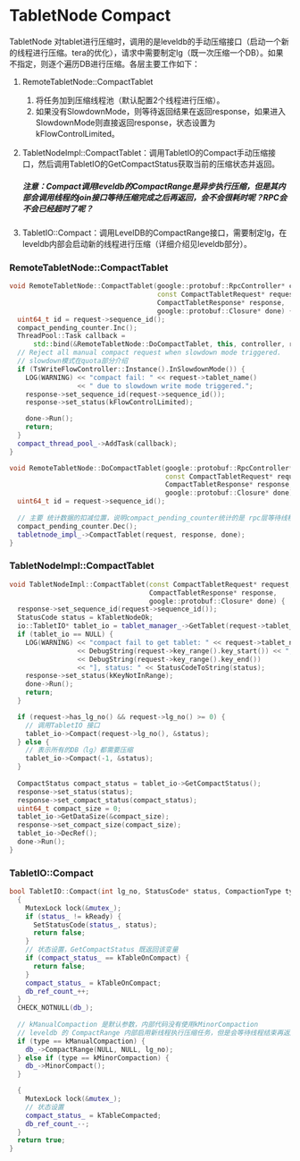 # TabletNode Compact

TabletNode 对tablet进行压缩时，调用的是leveldb的手动压缩接口（启动一个新的线程进行压缩。tera的优化），请求中需要制定lg（既一次压缩一个DB）。如果不指定，则逐个遍历DB进行压缩。各层主要工作如下：

1. RemoteTabletNode::CompactTablet

   1. 将任务加到压缩线程池（默认配置2个线程进行压缩）。
   2. 如果没有SlowdownMode，则等待返回结果在返回response，如果进入SlowdownMode则直接返回response，状态设置为kFlowControlLimited。

2. TabletNodeImpl::CompactTablet：调用TabletIO的Compact手动压缩接口，然后调用TabletIO的GetCompactStatus获取当前的压缩状态并返回。

   ##### 注意：Compact调用leveldb的CompactRange是异步执行压缩，但是其内部会调用线程的join接口等待压缩完成之后再返回，会不会很耗时呢？RPC会不会已经超时了呢？

3. TabletIO::Compact：调用LevelDB的CompactRange接口，需要制定lg，在leveldb内部会启动新的线程进行压缩（详细介绍见leveldb部分）。



### RemoteTabletNode::CompactTablet

```c++
void RemoteTabletNode::CompactTablet(google::protobuf::RpcController* controller,
                                     const CompactTabletRequest* request,
                                     CompactTabletResponse* response,
                                     google::protobuf::Closure* done) {
  uint64_t id = request->sequence_id();
  compact_pending_counter.Inc();
  ThreadPool::Task callback =
      std::bind(&RemoteTabletNode::DoCompactTablet, this, controller, request, response, done);
  // Reject all manual compact request when slowdown mode triggered.
  // slowdown模式在quota部分介绍
  if (TsWriteFlowController::Instance().InSlowdownMode()) {
    LOG(WARNING) << "compact fail: " << request->tablet_name()
                 << " due to slowdown write mode triggered.";
    response->set_sequence_id(request->sequence_id());
    response->set_status(kFlowControlLimited);

    done->Run();
    return;
  }
  compact_thread_pool_->AddTask(callback);
}

void RemoteTabletNode::DoCompactTablet(google::protobuf::RpcController* controller,
                                       const CompactTabletRequest* request,
                                       CompactTabletResponse* response,
                                       google::protobuf::Closure* done) {
  uint64_t id = request->sequence_id();
  
  // 主要 统计数据的扣减位置，说明compact_pending_counter统计的是 rpc层等待线程池调用的请求数量
  compact_pending_counter.Dec();
  tabletnode_impl_->CompactTablet(request, response, done);
}
```



### TabletNodeImpl::CompactTablet

```c++
void TabletNodeImpl::CompactTablet(const CompactTabletRequest* request,
                                   CompactTabletResponse* response,
                                   google::protobuf::Closure* done) {
  response->set_sequence_id(request->sequence_id());
  StatusCode status = kTabletNodeOk;
  io::TabletIO* tablet_io = tablet_manager_->GetTablet(request->tablet_name(), request->key_range().key_start(), request->key_range().key_end(), &status);
  if (tablet_io == NULL) {
    LOG(WARNING) << "compact fail to get tablet: " << request->tablet_name() << " ["
                 << DebugString(request->key_range().key_start()) << ", "
                 << DebugString(request->key_range().key_end())
                 << "], status: " << StatusCodeToString(status);
    response->set_status(kKeyNotInRange);
    done->Run();
    return;
  }

  if (request->has_lg_no() && request->lg_no() >= 0) {
    // 调用TabletIO 接口
    tablet_io->Compact(request->lg_no(), &status);
  } else {
    // 表示所有的DB（lg）都需要压缩
    tablet_io->Compact(-1, &status);
  }
  
  CompactStatus compact_status = tablet_io->GetCompactStatus();
  response->set_status(status);
  response->set_compact_status(compact_status);
  uint64_t compact_size = 0;
  tablet_io->GetDataSize(&compact_size);
  response->set_compact_size(compact_size);
  tablet_io->DecRef();
  done->Run();
}
```



### TabletIO::Compact

```c++
bool TabletIO::Compact(int lg_no, StatusCode* status, CompactionType type) {
  {
    MutexLock lock(&mutex_);
    if (status_ != kReady) {
      SetStatusCode(status_, status);
      return false;
    }
    // 状态设置，GetCompactStatus 既返回该变量
    if (compact_status_ == kTableOnCompact) {
      return false;
    }
    compact_status_ = kTableOnCompact;
    db_ref_count_++;
  }
  CHECK_NOTNULL(db_);
  
  // kManualCompaction 是默认参数，内部代码没有使用kMinorCompaction
  // leveldb 的 CompactRange 内部启用新线程执行压缩任务，但是会等待线程结束再返回（join）
  if (type == kManualCompaction) {
    db_->CompactRange(NULL, NULL, lg_no);
  } else if (type == kMinorCompaction) {
    db_->MinorCompact();
  }

  {
    MutexLock lock(&mutex_);
    // 状态设置
    compact_status_ = kTableCompacted;
    db_ref_count_--;
  }
  return true;
}
```

